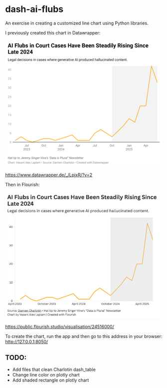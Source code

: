 # dash-ai-flubs
An exercise in creating a customized line chart using Python libraries.

I previously created this chart in Datawrapper:

![Datawrapper chart](./images/datawrapper_chart.png?raw=true "Title")

https://www.datawrapper.de/_/LpjxR/?v=2

Then in Flourish:

![Flourish chart](./images/flourish_chart.png?raw=true "Title")

https://public.flourish.studio/visualisation/24516000/

To create the chart, run the app and then go to this address in your browser:
http://127.0.0.1:8050/

## TODO:
- Add files that clean Charlotin dash_table
- Change line color on plotly chart
- Add shaded rectangle on plotly chart
